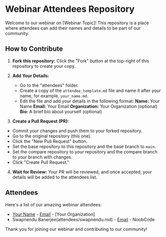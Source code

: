 # Webinar Attendees Repository

Welcome to our webinar on [Webinar Topic]! This repository is a place where attendees can add their names and details to be part of our community.

## How to Contribute

1. **Fork this repository:** Click the "Fork" button at the top-right of this repository to create your copy.

2. **Add Your Details:**

   - Go to the "attendees" folder.
   - Create a copy of the `attendee_template.md` file and name it after your name, for example, `your_name.md`.
   - Edit the file and add your details in the following format:
**Name:** Your Name
**Email:** Your Email
**Organization:** Your Organization (optional)
**Bio:** A brief bio about yourself (optional)

3. **Create a Pull Request (PR):**

- Commit your changes and push them to your forked repository.
- Go to the original repository (this one).
- Click the "New Pull Request" button.
- Set the base repository to this repository and the base branch to `main`.
- Set the compare repository to your repository and the compare branch to your branch with changes.
- Click "Create Pull Request."

4. **Wait for Review:** Your PR will be reviewed, and once accepted, your details will be added to the attendees list.

## Attendees

Here's a list of our amazing webinar attendees:

- [Your Name](attendees/your_name.md) - [Email](mailto:your.email@example.com) - [Your Organization]
- Swapnendu Banerjee(attendees/swapnendu.md) - [Email](mailto:swaps.b003@gmail.com) - NoobCode

Thank you for joining our webinar and contributing to our community!
